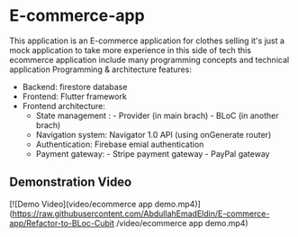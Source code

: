 # E-commerce-app
This application is an E-commerce application for clothes selling 
it's just a mock application to take more experience in this side of tech 
this ecommerce application include many programming concepts and technical application 
Programming & architecture features: 
  - Backend: firestore database
  - Frontend: Flutter framework
  - Frontend architecture:
      - State management :
            - Provider (in main brach)
            - BLoC (in another brach)
      - Navigation system: Navigator 1.0 API (using onGenerate router)
      - Authentication: Firebase emial authentication
      - Payment gateway:
            - Stripe payment gateway
            - PayPal gateway
## Demonstration Video
[![Demo Video](video/ecommerce app demo.mp4)](https://raw.githubusercontent.com/AbdullahEmadEldin/E-commerce-app/Refactor-to-BLoc-Cubit
/video/ecommerce app demo.mp4)
